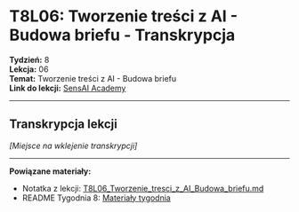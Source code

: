 # T8L06: Tworzenie treści z AI - Budowa briefu - Transkrypcja

**Tydzień:** 8  
**Lekcja:** 06  
**Temat:** Tworzenie treści z AI - Budowa briefu  
**Link do lekcji:** [SensAI Academy](https://learn.sensai.academy/next/public/lesson/351)

---

## Transkrypcja lekcji

*[Miejsce na wklejenie transkrypcji]*

---

**Powiązane materiały:**
- Notatka z lekcji: [T8L06_Tworzenie_tresci_z_AI_Budowa_briefu.md](./T8L06_Tworzenie_tresci_z_AI_Budowa_briefu.md)
- README Tygodnia 8: [Materiały tygodnia](../README.md) 